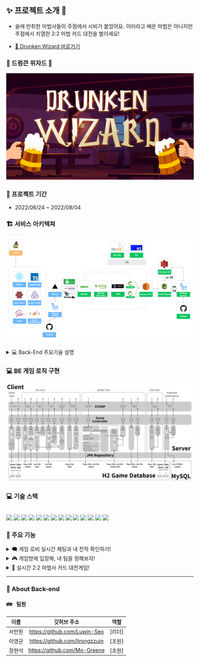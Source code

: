 ## ✨ 프로젝트 소개 🔮

- 술에 만취한 마법사들이 주점에서 시비가 붙었어요. 이러라고 배운 마법은 아니지만 주점에서 치열한 2:2 마법 카드 대전을 벌이세요!

* [🔮 Drunken Wizard 바로가기](https://drunken-wizard.com)

### 🧙 드렁큰 위자드 🍻

![img.png](imgsrc/Group_364.png)

### 📆 프로젝트 기간

- 2022/06/24 ~ 2022/08/04

### 🏗 서비스 아키텍쳐

![img.png](imgsrc/service_arc.png)

<details>
<summary> 💻 Back-End 주요기술 설명</summary> 

### Web Socket (STOMP)

선택이유
<li>프론트/백엔드간 지체없는 실시간 통신을 위하여 도입</li>
<br>
장점
<li>게임 정보가 플레이어에게 실시간으로 보여지는 TCP 접속방식</li>
<li>TCP 연결 중에서도 구현이 단순하며 메시징 타입을 커스텀하기 용이함</li>
<br>
단점
<li>구현과정에서 웹소켓 연결이 매우 불안정한 편이라는 사실을 알게됨 </li>
<br>
<br>

### Multiple Database

가능한 선택지
<li>IMDB(H2), Redis, MQ</li>
<br>
특징
<li>인메모리 데이터베이스, 레디스와 메시지 큐 모두 물리적으로 서버 내의 영역을 활용하여  작동 한다는 점에서 빠른 읽기 쓰기 속도를 구현</li>
<li>네트워크 계층을 활용하지 않고 데이터를 조회한다는 점에서 게임데이터를 저장하기 용이</li>
<br>
최종선택
<li>IMDB H2 데이터베이스와 MySQL의 멀티 소스 DB 구축</li>
<br>
선택이유
<li>빈번하게 발생하는 게임데이터 변경을 병목없이 처리하기 위해 안정성과 속도 두마리 토끼를 잡기위한 선택이 필요</li>
<li>레디스와 MQ의 경우 데이터의 저장형식이 한정적이고 데이터 조회시에 데이터 전체를 조회하게 되므로 부하로 작용가능성 존재</li>
<li>IMDB H2는 조회를 위하여 jpa 레포지토리를 활용하며 이미 그 활용법에 대해서는 지난 항해99 과정동안 익숙한 편이므로 복잡한 게임 로직 프로세싱 구조를 짜는데 유리하다고 생각하였음</li>
<br>
장점
<li>게임데이터처리시 IMDB의 탁월한 읽기, 쓰기 속도, 트래픽 발생 X</li>
<li>안정성이 필요한 유저데이터는 MySQL을 통해 안정적으로 저장</li>
<br>
단점
<li>인메모리 데이터베이스가 서버의 메모리와 CPU 사용량 일부를 점유</li>
<br>
</details>



### 💻 BE 게임 로직 구현

![img.png](imgsrc/img.png)


### 💻 기술 스택

<br/>
<div style="display: inline;">
<img src="https://img.shields.io/badge/JAVA-007396?style=for-the-badge&logo=java&logoColor=white">
<img src="https://img.shields.io/badge/Spring-6DB33F?style=for-the-badge&logo=Spring&logoColor=white"> 
<img src="https://img.shields.io/badge/Springboot-6DB33F?style=for-the-badge&logo=Springboot&logoColor=white">
<img src="https://img.shields.io/badge/gradle-02303A?style=for-the-badge&logo=gradle&logoColor=white">
<img src="https://img.shields.io/badge/JWT-02303A?style=for-the-badge&logo=jwt&logoColor=white">
</div>

<div style="display: inline;">
<img src="https://img.shields.io/badge/mysql-4479A1?style=for-the-badge&logo=mysql&logoColor=white">
<img src="https://img.shields.io/badge/h2-4479A1?style=for-the-badge&logo=h2&logoColor=white">
<img src="https://img.shields.io/badge/aws-232F3E?style=for-the-badge&logo=AmazonAWS&logoColor=white"> 
<img src="https://img.shields.io/badge/Amazon S3-569A31?style=for-the-badge&logo=Amazon S3&logoColor=white">
</div>

<div style="display: inline;">
<img src="https://img.shields.io/badge/GitHub Actions-2088FF?style=for-the-badge&logo=GitHub Actions&logoColor=white"> 
<img src="https://img.shields.io/badge/codedeploy-6DB33F?style=for-the-badge&logo=codedeploy&logoColor=white">
<img src="https://img.shields.io/badge/NGINX-009639?style=for-the-badge&logo=NGINX&logoColor=white">
</div>

<div style="display: inline;">
<img src="https://img.shields.io/badge/github-181717?style=for-the-badge&logo=github&logoColor=white">
<img src="https://img.shields.io/badge/git-F05032?style=for-the-badge&logo=git&logoColor=white">
</div>
<br>

### 🔧 주요 기능

<details>
<summary>🗨️ 게임 로비 실시간 채팅과 내 전적 확인하기!</summary>

- 여러 유저가 함께 대화할 수 있도록 게임 로비에서 다대다 채팅을 구현했습니다.
- 나만의 게임 전적을 게임 로비화면에서 확인할 수 있습니다.

</details>
<details>
<summary>🎮 게임방에 입장해, 내 팀을 정해보자!</summary>

- 유저는 게임방을 직접 개설할 수도 있고, 다른 유저가 만든 방에 입장해도 됩니다!
- 원하는 팀을 선택해 게임을 플레이할 수도 있답니다!

</details>
<details>
<summary>🧙 실시간 2:2 마법사 카드 대전게임!</summary>

- 공격, 보조, 아이템, 저주 등 4가지 타입의 다양한 카드를 이용한 2:2 카드 게임을 구현했습니다.
- 각 캐릭터마다의 고유 특성이 있어, 직업에 따른 다양한 전략을 구상할 수 있습니다.
</details>

<hr/>

### 💖 About Back-end

#### 👪 &nbsp; 팀원

|   이름    |         깃허브 주소         |  역할  |
| :-------: | :-------------------------: |:----:|
|  서만원 | https://github.com/Luwin-Seo | [리더] |
|  이영균  | https://github.com/lirongzzuin | [조원] |
|  장현석  | https://github.com/Mo-Greene | [조원] |

